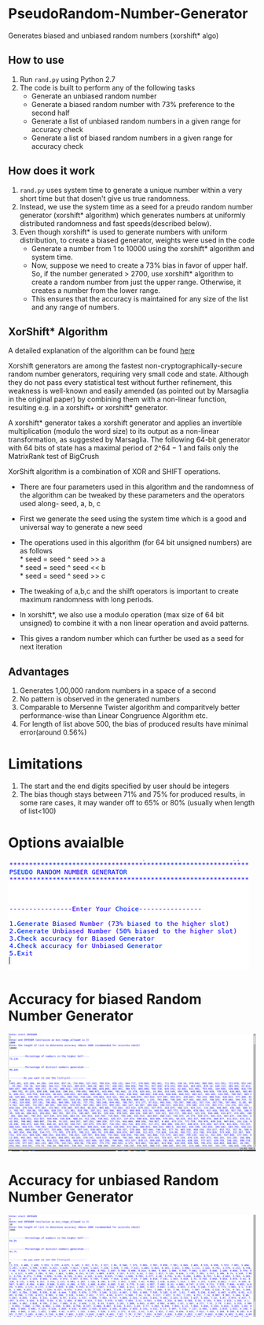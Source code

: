 # PseudoRandom-Number-Generator
Generates biased and unbiased random numbers (xorshift* algo)

## How to use
1. Run `rand.py` using Python 2.7 
2. The code is built to perform any of the following tasks
    * Generate an unbiased random number
    * Generate a biased random number with 73% preference to the second half
    * Generate a list of unbiased random numbers in a given range for accuracy check
    * Generate a list of biased random numbers in a given range for accuracy check
    
    
## How does it work
1. `rand.py` uses system time to generate a unique number within a very short time but that dosen't give us true randomness.
2.  Instead, we use the system time as a seed for a preudo random number generator (xorshift* algorithm) which generates           numbers at uniformly distributed randomness and fast speeds(described below).
3.  Even though xorshift* is used to generate numbers with uniform distribution, to create a biased generator, weights were         used in the code
    *  Generate a number from 1 to 10000 using the xorshift* algorithm and system time.
    *  Now, suppose we need to create a 73% bias in favor of upper half. So, if the number generated > 2700,  use                     xorshift* algorithm to create a random number from just the upper range. Otherwise, it creates a number from the             lower range.
    *  This ensures that the accuracy is maintained for any size of the list and any range of numbers.
    

## XorShift* Algorithm
A detailed explanation of the algorithm can be found [here](https://www.google.co.in/url?sa=t&rct=j&q=&esrc=s&source=web&cd=1&cad=rja&uact=8&ved=0ahUKEwjGuvSF0uTYAhWKKY8KHSmaAJYQ0gIIMCgCMAA&url=https%3A%2F%2Fen.wikipedia.org%2Fwiki%2FXorshift%23xorshift*&usg=AOvVaw39J8b0f91qCAuuZiK0VTSE)

Xorshift generators are among the fastest non-cryptographically-secure random number generators, requiring very small code and state. Although they do not pass every statistical test without further refinement, this weakness is well-known and easily amended (as pointed out by Marsaglia in the original paper) by combining them with a non-linear function, resulting e.g. in a xorshift+ or xorshift* generator.

A xorshift* generator takes a xorshift generator and applies an invertible multiplication (modulo the word size) to its output as a non-linear transformation, as suggested by Marsaglia. The following 64-bit generator with 64 bits of state has a maximal period of 2^64 − 1 and fails only the MatrixRank test of BigCrush

XorShift algorithm is a combination of XOR and SHIFT operations.
* There are four parameters used in this algorithm and the randomness of the algorithm can be tweaked by these parameters       and the operators used along- seed, a, b, c
* First we generate the seed using the system time which is a good and universal way to generate a new seed
* The operations used in this algorithm (for 64 bit unsigned numbers) are as follows<br/>
      * seed  = seed ^ seed >> a<br/>
      * seed = seed ^ seed << b<br/>
      * seed = seed ^ seed >> c
* The tweaking of a,b,c and the shilft operators is important to create maximum randomness with long periods.
      
* In xorshift*, we also use a modulo operation (max size of 64 bit unsigned) to combine it with a non linear operation and avoid patterns.
* This gives a random number which can further be used as a seed for next iteration
    
## Advantages
1. Generates 1,00,000 random numbers in a space of a second
2. No pattern is observed in the generated numbers
3. Comparable to Mersenne Twister algorithm and comparitvely better performance-wise than Linear Congruence Algorithm etc.
4. For length of list above 500, the bias of produced results have minimal error(around 0.56%)

# Limitations
1. The start and the end digits specified by user should be integers
2. The bias though stays between 71% and 75% for produced results, in some rare cases, it may wander off to 65% or 80%        (usually when length of list<100)


# Options avaialble
![Biased Random Generator accuracy](https://github.com/vkumar1997/PseudoRandom-Number-Generator/blob/master/options.png)


# Accuracy for biased Random Number Generator
![Biased Random Generator accuracy](https://github.com/vkumar1997/PseudoRandom-Number-Generator/blob/master/acun.png)


# Accuracy for unbiased Random Number Generator
![Biased Random Generator accuracy](https://github.com/vkumar1997/PseudoRandom-Number-Generator/blob/master/acbn.png)

